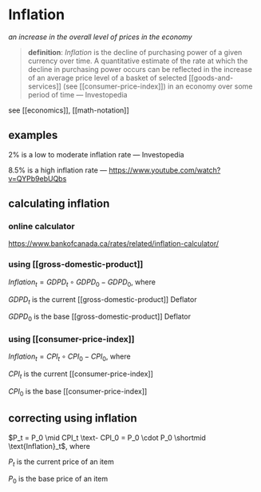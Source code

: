 # Inflation

_an increase in the overall level of prices in the economy_

> **definition**: _Inflation_ is the decline of purchasing power of a given currency over time. A quantitative estimate of the rate at which the decline in purchasing power occurs can be reflected in the increase of an average price level of a basket of selected [[goods-and-services]] (see [[consumer-price-index]]) in an economy over some period of time &mdash; Investopedia

see [[economics]], [[math-notation]]

## examples

2% is a low to moderate inflation rate &mdash; Investopedia

8.5% is a high inflation rate &mdash; <https://www.youtube.com/watch?v=QYPb9ebUQbs>

## calculating inflation

### online calculator

<https://www.bankofcanada.ca/rates/related/inflation-calculator/>

### using [[gross-domestic-product]]

$Inflation_t = GDPD_t \circ GDPD_0 - GDPD_0$, where

$GDPD_t$ is the current [[gross-domestic-product]] Deflator

$GDPD_0$ is the base [[gross-domestic-product]] Deflator

### using [[consumer-price-index]]

$Inflation_t = CPI_t \circ CPI_0 - CPI_0$, where

$CPI_t$ is the current [[consumer-price-index]]

$CPI_0$ is the base [[consumer-price-index]]

## correcting using inflation

$P_t = P_0 \mid CPI_t \text- CPI_0 = P_0 \cdot P_0 \shortmid \text{Inflation}_t$, where

$P_t$ is the current price of an item

$P_0$ is the base price of an item
